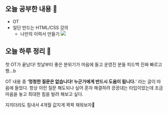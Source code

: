 ## 오늘 공부한 내용 🌼
- OT
- 일단 만드는 HTML/CSS 강의
   - 나만의 이력서 만들기
   ![](https://velog.velcdn.com/images/day_1226/post/49fc4cfe-947f-48a4-b8ec-fe57519a71c4/image.png)

## 오늘 하루 정리 🌳
첫 OT가 끝났다!
첫날부터 좋은 분위기가 마음에 들고 운영진 분들 피드백 진짜 빠르고 짱…b

OT 내용 중 ‘**멍청한 질문은 없습니다! 누군가에게 반드시 도움이 됩니다.**’ 라는 글이 마음에 들었다.
항상 이런 질문 해도되나 싶어 혼자 해결하려 끙끙대는 타입이었는데
조금 마음을 놓고 최대한 힘을 빌려 해보고 싶다.

지치더라도 힘내서 4개월 값지게 꽉꽉 채워보자🌼
